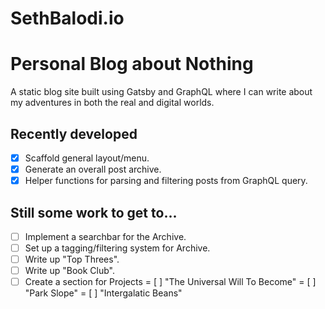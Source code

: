 # SethBalodi.io

# Personal Blog about Nothing

A static blog site built using Gatsby and GraphQL where I can write about my adventures in both the real and digital worlds.

## Recently developed

- [x] Scaffold general layout/menu.
- [x] Generate an overall post archive.
- [x] Helper functions for parsing and filtering posts from GraphQL query.

## Still some work to get to...

- [ ] Implement a searchbar for the Archive.
- [ ] Set up a tagging/filtering system for Archive.
- [ ] Write up "Top Threes".
- [ ] Write up "Book Club".
- [ ] Create a section for Projects
      = [ ] "The Universal Will To Become"
      = [ ] "Park Slope"
      = [ ] "Intergalatic Beans"
